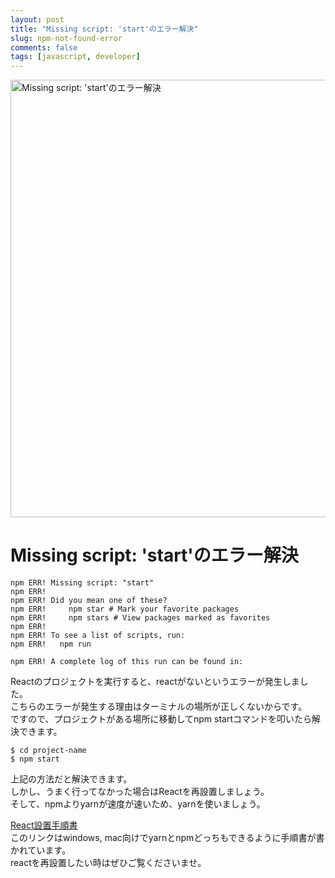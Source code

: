 ```yaml
---
layout: post
title: "Missing script: 'start'のエラー解決"
slug: npm-not-found-error
comments: false
tags: [javascript, developer]
---
```

<img src="https://drive.google.com/uc?export=view&id=1u7BSBIt1dMa6djlVbF-VmF72fTZ1X3TL" alt="Missing script: 'start'のエラー解決" width="700">

# Missing script: 'start'のエラー解決
```terminal
npm ERR! Missing script: "start"
npm ERR! 
npm ERR! Did you mean one of these?
npm ERR!     npm star # Mark your favorite packages
npm ERR!     npm stars # View packages marked as favorites
npm ERR! 
npm ERR! To see a list of scripts, run:
npm ERR!   npm run

npm ERR! A complete log of this run can be found in:
```

Reactのプロジェクトを実行すると、reactがないというエラーが発生しました。  
こちらのエラーが発生する理由はターミナルの場所が正しくないからです。  
ですので、プロジェクトがある場所に移動してnpm startコマンドを叩いたら解決できます。  

```terminal
$ cd project-name
$ npm start
```

上記の方法だと解決できます。  
しかし、うまく行ってなかった場合はReactを再設置しましょう。  
そして、npmよりyarnが速度が速いため、yarnを使いましょう。  

[React設置手順書](https://digitalrepresentation.github.io/2023/01/16/react-configuration/)  
このリンクはwindows, mac向けでyarnとnpmどっちもできるように手順書が書かれています。  
reactを再設置したい時はぜひご覧くださいませ。  